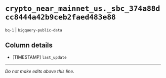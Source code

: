 # `crypto_near_mainnet_us._sbc_374a88dcc8444a42b9ceb2faed483e88`
`bq-1` | `bigquery-public-data`

## Column details
* [TIMESTAMP] `last_update`

-------------------------------------------------------------------------------
*Do not make edits above this line.*
